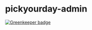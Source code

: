 # pickyourday-admin 

[![Greenkeeper badge](https://badges.greenkeeper.io/Zombispormedio/pickyourday-engine.svg)](https://greenkeeper.io/)
